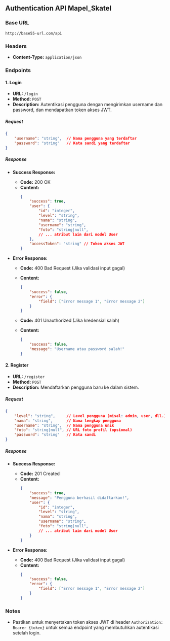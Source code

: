 ## Authentication API Mapel_Skatel

### Base URL

```
http://base55-url.com/api
```

### Headers

- **Content-Type:** `application/json`

### Endpoints 

#### 1. Login

- **URL:** `/login`
- **Method:** `POST`
- **Description:** Autentikasi pengguna dengan mengirimkan username dan password, dan mendapatkan token akses JWT.

##### Request

```json
{
    "username": "string",  // Nama pengguna yang terdaftar
    "password": "string"   // Kata sandi yang terdaftar
}
```

##### Response

- **Success Response:**

  - **Code:** 200 OK
  - **Content:**
    ```json
    {
        "success": true,
        "user": {
            "id": "integer",
            "level": "string",
            "nama": "string",
            "username": "string",
            "foto": "string|null",
            // ... atribut lain dari model User
        },
        "accessToken": "string" // Token akses JWT
    }
    ```

- **Error Response:**

  - **Code:** 400 Bad Request (Jika validasi input gagal)
  - **Content:**
    ```json
    {
        "success": false,
        "error": {
            "field": ["Error message 1", "Error message 2"]
        }
    }
    ```

  - **Code:** 401 Unauthorized (Jika kredensial salah)
  - **Content:**
    ```json
    {
        "success": false,
        "message": "Username atau password salah!"
    }
    ```

#### 2. Register

- **URL:** `/register`
- **Method:** `POST`
- **Description:** Mendaftarkan pengguna baru ke dalam sistem.

##### Request

```json
{
    "level": "string",     // Level pengguna (misal: admin, user, dll.)
    "nama": "string",      // Nama lengkap pengguna
    "username": "string",  // Nama pengguna unik
    "foto": "string|null", // URL foto profil (opsional)
    "password": "string"   // Kata sandi
}
```

##### Response

- **Success Response:**

  - **Code:** 201 Created
  - **Content:**
    ```json
    {
        "success": true,
        "message": "Pengguna berhasil didaftarkan!",
        "user": {
            "id": "integer",
            "level": "string",
            "nama": "string",
            "username": "string",
            "foto": "string|null",
            // ... atribut lain dari model User
        }
    }
    ```

- **Error Response:**

  - **Code:** 400 Bad Request (Jika validasi input gagal)
  - **Content:**
    ```json
    {
        "success": false,
        "error": {
            "field": ["Error message 1", "Error message 2"]
        }
    }
    ```

### Notes

- Pastikan untuk menyertakan token akses JWT di header `Authorization: Bearer {token}` untuk semua endpoint yang membutuhkan autentikasi setelah login.

